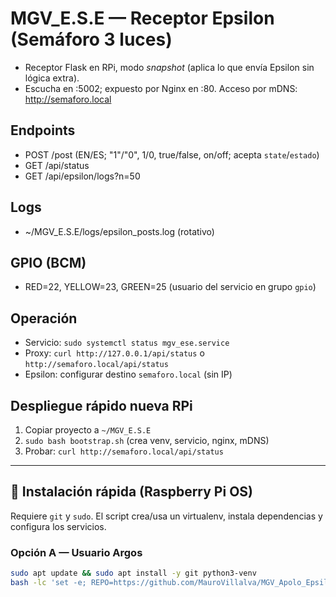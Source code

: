 # MGV_E.S.E — Receptor Epsilon (Semáforo 3 luces)
- Receptor Flask en RPi, modo *snapshot* (aplica lo que envía Epsilon sin lógica extra).
- Escucha en :5002; expuesto por Nginx en :80. Acceso por mDNS: http://semaforo.local

## Endpoints
- POST /post  (EN/ES; "1"/"0", 1/0, true/false, on/off; acepta `state`/`estado`)
- GET  /api/status
- GET  /api/epsilon/logs?n=50

## Logs
- ~/MGV_E.S.E/logs/epsilon_posts.log (rotativo)

## GPIO (BCM)
- RED=22, YELLOW=23, GREEN=25 (usuario del servicio en grupo `gpio`)

## Operación
- Servicio: `sudo systemctl status mgv_ese.service`
- Proxy: `curl http://127.0.0.1/api/status` o `http://semaforo.local/api/status`
- Epsilon: configurar destino `semaforo.local` (sin IP)

## Despliegue rápido nueva RPi
1) Copiar proyecto a `~/MGV_E.S.E`
2) `sudo bash bootstrap.sh`  (crea venv, servicio, nginx, mDNS)
3) Probar: `curl http://semaforo.local/api/status`

---

## 🚀 Instalación rápida (Raspberry Pi OS)

Requiere `git` y `sudo`. El script crea/usa un virtualenv, instala dependencias y configura los servicios.

### Opción A — Usuario **Argos**
```bash
sudo apt update && sudo apt install -y git python3-venv
bash -lc 'set -e; REPO=https://github.com/MauroVillalva/MGV_Apolo_Epsilon_Base.git; DIR=$HOME/MGV_Apolo_Epsilon_Base; [ -d "$DIR/.git" ] || git clone "$REPO" "$DIR"; git -C "$DIR" pull --ff-only; cd "$DIR"; ./bootstrap.sh'
```
